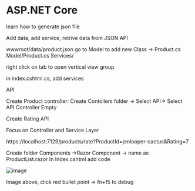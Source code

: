 # ASP.NET Core

learn how to generate json file

Add data, add service, retrive data from JSON API

wwwroot/data/product.json
go to Model to add new Class -> Product.cs
Model/Product.cs
Services/

right click on tab to open vertical view group

in index.cshtml.cs, add services


API

Create Product controller: Create Contollers folder -> Select API-> Select API Controller Empty

Create Rating API

Focus on Controller and Service Layer


https://localhost:7129/products/rate?ProductId=jenlooper-cactus&Rating=7

Create folder Components ->Razor Component -> name as ProductList.razor
In Index.cshtml add code


![image](https://github.com/EL5656/ExpRazor1/assets/169975488/c689fa07-292b-46c8-be14-2f68f1b70f80)

Image above, click red bullet point -> fn+f5 to debug
